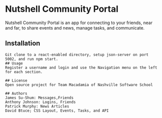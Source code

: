 # Nutshell Community Portal

Nutshell Community Portal is an app for connecting to your friends, near and far, to share events and news, manage tasks, and communicate.

## Installation
```
Git clone to a react-enabled directory, setup json-server on port 5002, and run npm start.
## Usage
Register a username and login and use the Navigation menu on the left for each section.

## License
Open source project for Team Macadamia of Nashville Software School

## Authors
James Su-Shum: Messages,Friends
Anthony Johnson: Logins, Friends
Patrick Murphy: News Articles
David Btuce; CSS Layout, Events, Tasks, and API
